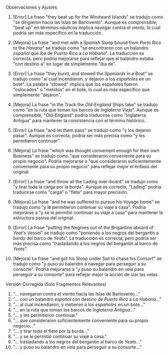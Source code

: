 Observaciones y Ajustes

1. [Error] La frase "they beat up for the Windward Islands" se tradujo como "se dirigieron hacia las Islas de Barlovento". Aunque es comprensible, "beat up" en términos náuticos implica navegar contra el viento, lo cual podría ser más específico en la traducción.
   
2. [Mejora] La frase "and met with a _Spanish_ Sloop bound from _Porto Rico_ to the _Havana_" se tradujo como "se encontraron con un balandro _español_ que iba de _Puerto Rico_ a _La Habana_". La traducción es correcta, pero podría mejorarse para reflejar que el balandro estaba "con destino a" en lugar de simplemente "iba de".

3. [Error] La frase "they burnt, and stowed the _Spaniards_ in a Boat" se tradujo como "al cual incendiaron, y dejaron a los _españoles_ en un bote". La palabra "stowed" implica que los españoles fueron "colocados" o "metidos" en el bote, lo cual es más específico que simplemente "dejaron".

4. [Mejora] La frase "in the Track the _Old-England_ Ships take" se tradujo como "en la ruta que toman los barcos de _Inglaterra Vieja_". Aunque es comprensible, "Old-England" podría traducirse como "Inglaterra Antigua" para mantener la consistencia con el término histórico.

5. [Error] La frase "and let them pass" se tradujo como "y los dejaron pasar". Aunque es correcta, podría ser más precisa como "y les permitieron continuar".

6. [Mejora] La frase "which was thought convenient enough for their own Business" se tradujo como "que consideraron conveniente para su propio negocio". Podría mejorarse a "que consideraron suficientemente conveniente para su propio negocio" para reflejar mejor el énfasis del original.

7. [Error] La frase "and throw all the Lading over-board" se tradujo como "y tirar toda la carga por la borda". Aunque es correcta, "Lading" podría traducirse como "carga" o "flete" para mayor precisión.

8. [Mejora] La frase "and he was suffered to pursue his Voyage home" se tradujo como "y le permitieron continuar su viaje a casa". Podría mejorarse a "y se le permitió continuar su viaje a casa" para mantener la estructura pasiva del original.

9. [Error] La frase "putting the Negroes out of the Brigantine aboard of _Yeat_'s Vessel" se tradujo como "poniendo a los negros del bergantín a bordo del barco de _Yeats_". La traducción es correcta, pero podría ser más precisa como "trasladando a los negros del bergantín al barco de _Yeats_".

10. [Mejora] La frase "and got his Sloop under Sail to chase his Consort" se tradujo como "y puso su balandro a navegar para perseguir a su consorte". Podría mejorarse a "y puso su balandro en vela para perseguir a su consorte" para reflejar mejor la acción de izar las velas.

Versión Corregida (Solo Fragmentos Relevantes)

1. "... navegaron contra el viento hacia las Islas de Barlovento..."
2. "... con un balandro _español_ con destino de _Puerto Rico_ a _La Habana_..."
3. "... al cual incendiaron, y metieron a los _españoles_ en un bote..."
4. "... en la ruta que toman los barcos de _Inglaterra Antigua_..."
5. "... y les permitieron continuar."
6. "... que consideraron suficientemente conveniente para su propio negocio..."
7. "... y tirar todo el flete por la borda..."
8. "... y se le permitió continuar su viaje a casa."
9. "... trasladando a los negros del bergantín al barco de _Yeats_..."
10. "... y puso su balandro en vela para perseguir a su consorte..."